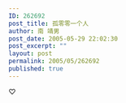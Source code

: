 ```yaml
---
ID: 262692
post_title: 孤零零一个人
author: 南 靖男
post_date: 2005-05-29 22:02:30
post_excerpt: ""
layout: post
permalink: 2005/05/262692
published: true
---
```

♡
